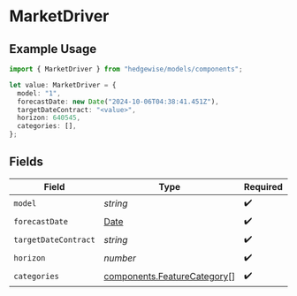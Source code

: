 # MarketDriver

## Example Usage

```typescript
import { MarketDriver } from "hedgewise/models/components";

let value: MarketDriver = {
  model: "1",
  forecastDate: new Date("2024-10-06T04:38:41.451Z"),
  targetDateContract: "<value>",
  horizon: 640545,
  categories: [],
};
```

## Fields

| Field                                                                                         | Type                                                                                          | Required                                                                                      | Description                                                                                   |
| --------------------------------------------------------------------------------------------- | --------------------------------------------------------------------------------------------- | --------------------------------------------------------------------------------------------- | --------------------------------------------------------------------------------------------- |
| `model`                                                                                       | *string*                                                                                      | :heavy_check_mark:                                                                            | N/A                                                                                           |
| `forecastDate`                                                                                | [Date](https://developer.mozilla.org/en-US/docs/Web/JavaScript/Reference/Global_Objects/Date) | :heavy_check_mark:                                                                            | N/A                                                                                           |
| `targetDateContract`                                                                          | *string*                                                                                      | :heavy_check_mark:                                                                            | N/A                                                                                           |
| `horizon`                                                                                     | *number*                                                                                      | :heavy_check_mark:                                                                            | N/A                                                                                           |
| `categories`                                                                                  | [components.FeatureCategory](../../models/components/featurecategory.md)[]                    | :heavy_check_mark:                                                                            | N/A                                                                                           |